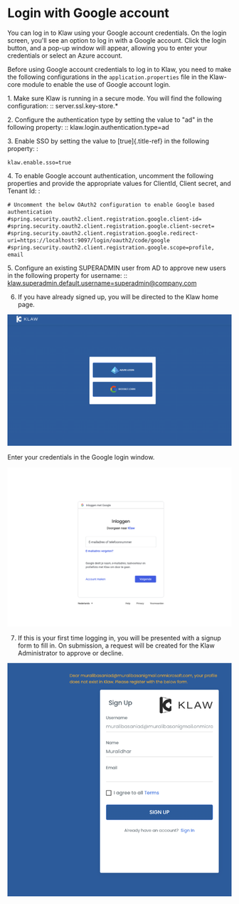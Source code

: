 # Login with Google account

You can log in to Klaw using your Google account credentials. On the
login screen, you'll see an option to log in with a Google account.
Click the login button, and a pop-up window will appear, allowing you to
enter your credentials or select an Azure account.

Before using Google account credentials to log in to Klaw, you need to
make the following configurations in the `application.properties` file
in the Klaw-core module to enable the use of Google account login.

1\. Make sure Klaw is running in a secure mode. You will find the
following configuration: :: server.ssl.key-store.\*

2\. Configure the authentication type by setting the value to \"ad\" in
the following property: :: klaw.login.authentication.type=ad

3\. Enable SSO by setting the value to [true]{.title-ref} in the
following property: :

    klaw.enable.sso=true

4\. To enable Google account authentication, uncomment the following
properties and provide the appropriate values for ClientId, Client
secret, and Tenant Id: :

    # Uncomment the below OAuth2 configuration to enable Google based authentication
    #spring.security.oauth2.client.registration.google.client-id=
    #spring.security.oauth2.client.registration.google.client-secret=
    #spring.security.oauth2.client.registration.google.redirect-uri=https://localhost:9097/login/oauth2/code/google
    #spring.security.oauth2.client.registration.google.scope=profile, email

5\. Configure an existing SUPERADMIN user from AD to approve new users
in the following property for username: ::
<klaw.superadmin.default.username=superadmin@company.com>

6.  If you have already signed up, you will be directed to the Klaw home
    page.

![image](../../../static/images/authentication/OAuthLogin.png)

Enter your credentials in the Google login window.

![image](../../../static/images/authentication/GoogleLogin.png)

7.  If this is your first time logging in, you will be presented with a
    signup form to fill in. On submission, a request will be created for
    the Klaw Administrator to approve or decline.

![image](../../../static/images/authentication/OAuthSignupForm.png)
